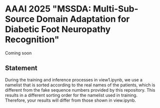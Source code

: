 # AAAI 2025 "MSSDA: Multi-Sub-Source Domain Adaptation for Diabetic Foot Neuropathy Recognition"
Coming soon


## Statement
During the training and inference processes in view1.ipynb, we use a namelist that is sorted according to the real names of the patients, which is different from the fake sequence numbers provided by this repository. This results in a different sorting order for the namelist used in training. Therefore, your results will differ from those shown in view.ipynb.
